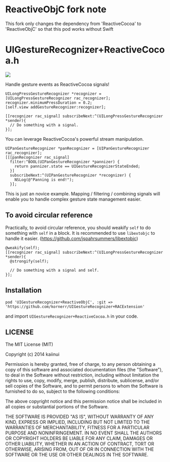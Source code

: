 ReactiveObjC fork note
===================================
This fork only changes the dependency from 'ReactiveCocoa' to 'ReactiveObjC' so that this pod works without Swift

UIGestureRecognizer+ReactiveCocoa.h
===================================

![](http://img.shields.io/cocoapods/v/UIGestureRecognizer+ReactiveCocoa.svg?style=flat)

Handle gesture events as ReactiveCocoa signals!

```objc
UILongPressGestureRecognizer *recognizer = [UILongPressGestureRecognizer rac_recognizer];
recognizer.minimumPressDuration = 0.2;
[self.view addGestureRecognizer:recognizer];

[[recognizer rac_signal] subscribeNext:^(UILongPressGestureRecognizer *sender){
  // Do something with a signal.
}];
```

You can leverage ReactiveCocoa's powerful stream manipulation.

```objc
UIPanGestureRecognizer *panRecognizer = [UIPanGestureRecognizer rac_recognizer];
[[[panRecognizer rac_signal]
  filter:^BOOL(UIPanGestureRecognizer *pannizer) {
    return pannizer.state == UIGestureRecognizerStateEnded;
  }]
  subscribeNext:^(UIPanGestureRecognizer *recognizer) {
    NSLog(@"Panning is end!");
  }];
```

This is just an novice example. 
Mapping / filtering / combining signals will enable you to handle complex gesture state management easier.

To avoid circular reference
---

Practically, to avoid circular reference, you should weakify `self` to do something with `self` in a block. It is recommended to use `libextobjc` to handle it easier. (https://github.com/jspahrsummers/libextobjc)

```objc
@weakify(self);
[[recognizer rac_signal] subscribeNext:^(UILongPressGestureRecognizer *sender){
  @strongify(self);
  
  // Do something with a signal and self.
}];
```

Installation
---

`pod 'UIGestureRecognizer+ReactiveObjC', :git => 'https://github.com/kornerr/UIGestureRecognizer+RACExtension'`

and import `UIGestureRecognizer+ReactiveCocoa.h` in your code.

LICENSE
---

The MIT License (MIT)

Copyright (c) 2014 kaiinui

Permission is hereby granted, free of charge, to any person obtaining a copy
of this software and associated documentation files (the "Software"), to deal
in the Software without restriction, including without limitation the rights
to use, copy, modify, merge, publish, distribute, sublicense, and/or sell
copies of the Software, and to permit persons to whom the Software is
furnished to do so, subject to the following conditions:

The above copyright notice and this permission notice shall be included in all
copies or substantial portions of the Software.

THE SOFTWARE IS PROVIDED "AS IS", WITHOUT WARRANTY OF ANY KIND, EXPRESS OR
IMPLIED, INCLUDING BUT NOT LIMITED TO THE WARRANTIES OF MERCHANTABILITY,
FITNESS FOR A PARTICULAR PURPOSE AND NONINFRINGEMENT. IN NO EVENT SHALL THE
AUTHORS OR COPYRIGHT HOLDERS BE LIABLE FOR ANY CLAIM, DAMAGES OR OTHER
LIABILITY, WHETHER IN AN ACTION OF CONTRACT, TORT OR OTHERWISE, ARISING FROM,
OUT OF OR IN CONNECTION WITH THE SOFTWARE OR THE USE OR OTHER DEALINGS IN THE
SOFTWARE.
